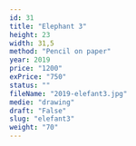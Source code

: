 ```yaml
---
id: 31
title: "Elephant 3"
height: 23
width: 31,5
method: "Pencil on paper"
year: 2019
price: "1200"
exPrice: "750"
status: ""
fileName: "2019-elefant3.jpg"
medie: "drawing"
draft: "False"
slug: "elefant3"
weight: "70"
---
```

